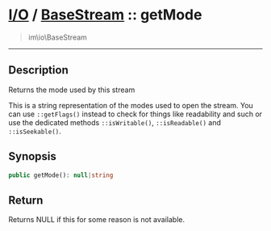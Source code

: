 # [I/O](io.md) / [BaseStream](io-BaseStream.md) :: getMode
 > im\io\BaseStream
____

## Description
Returns the mode used by this stream

This is a string representation of the modes
used to open the stream. You can use `::getFlags()`
instead to check for things like readability and such or use the
dedicated methods `::isWritable()`, `::isReadable()` and `::isSeekable()`.

## Synopsis
```php
public getMode(): null|string
```

## Return
Returns NULL if this for some reason is not available.
